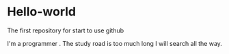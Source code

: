 # Hello-world
The first repository for start to use github

I'm a programmer .
The study road is too much long I will search all the way.  
